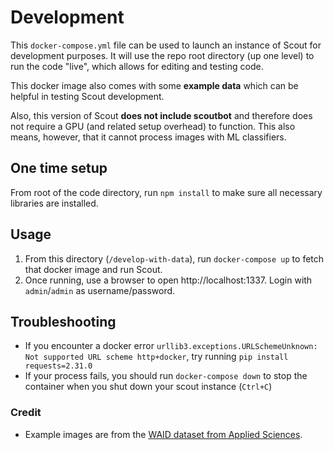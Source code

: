 # Development

This `docker-compose.yml` file can be used to launch an instance of Scout for development purposes.
It will use the repo root directory (up one level) to run the code "live", which allows for editing and
testing code.

This docker image also comes with some **example data** which can be helpful in testing Scout development.

Also, this version of Scout **does not include scoutbot** and therefore does not require a GPU (and related setup
overhead) to function. This also means, however, that it cannot process images with ML classifiers.

## One time setup
From root of the code directory, run `npm install` to make sure all necessary libraries are installed.

## Usage

1. From this directory (`/develop-with-data`), run `docker-compose up` to fetch that docker image and run Scout.
1. Once running, use a browser to open http://localhost:1337. Login with `admin`/`admin` as username/password.

## Troubleshooting
- If you encounter a docker error `urllib3.exceptions.URLSchemeUnknown: Not supported URL scheme http+docker`, try running `pip install requests=2.31.0`
- If your process fails, you should run `docker-compose down` to stop the container when you shut down your scout instance (`Ctrl+C`)

### Credit

- Example images are from the [WAID dataset from Applied Sciences](https://github.com/xiaohuicui/WAID/).
